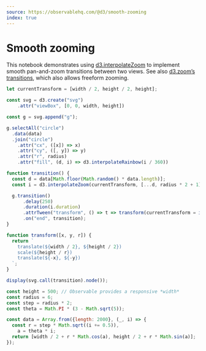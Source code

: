 ```yaml
---
source: https://observablehq.com/@d3/smooth-zooming
index: true
---
```


# Smooth zooming

This notebook demonstrates using [d3.interpolateZoom](https://d3js.org/d3-interpolate/zoom) to implement smooth pan-and-zoom transitions between two views. See also [d3.zoom’s transitions](https://observablehq.com/@d3/programmatic-zoom), which also allows freeform zooming.

```js echo
let currentTransform = [width / 2, height / 2, height];

const svg = d3.create("svg")
    .attr("viewBox", [0, 0, width, height])

const g = svg.append("g");

g.selectAll("circle")
  .data(data)
  .join("circle")
    .attr("cx", ([x]) => x)
    .attr("cy", ([, y]) => y)
    .attr("r", radius)
    .attr("fill", (d, i) => d3.interpolateRainbow(i / 360))

function transition() {
  const d = data[Math.floor(Math.random() * data.length)];
  const i = d3.interpolateZoom(currentTransform, [...d, radius * 2 + 1]);

  g.transition()
      .delay(250)
      .duration(i.duration)
      .attrTween("transform", () => t => transform(currentTransform = i(t)))
      .on("end", transition);
}

function transform([x, y, r]) {
  return `
    translate(${width / 2}, ${height / 2})
    scale(${height / r})
    translate(${-x}, ${-y})
  `;
}

display(svg.call(transition).node());
```

```js echo
const height = 500; // Observable provides a responsive *width*
const radius = 6;
const step = radius * 2;
const theta = Math.PI * (3 - Math.sqrt(5));
```

```js echo
const data = Array.from({length: 2000}, (_, i) => {
  const r = step * Math.sqrt((i += 0.5)),
    a = theta * i;
  return [width / 2 + r * Math.cos(a), height / 2 + r * Math.sin(a)];
});
```

